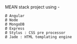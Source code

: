 MEAN stack project using - 


	Ø Angular
	Ø Node
	Ø MongoDB
	Ø Express
	Ø Stylus : CSS pre processor
	Ø Jade : HTML templating engine